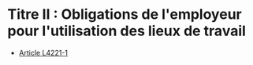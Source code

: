 # Titre II : Obligations de l'employeur pour l'utilisation des lieux de travail

* [Article L4221-1](./LEGIARTI000006903197.md)

